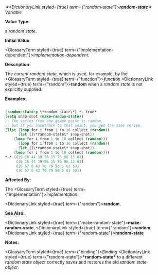 *∗<DictionaryLink styled={true} term={"*random-state*"}><b>*random-state*</b></DictionaryLink>∗ Variable* 



**Value Type:** 



a *random state*. 



**Initial Value:** 



<GlossaryTerm styled={true} term={"implementation-dependent"}><i>implementation-dependent</i></GlossaryTerm>. 



**Description:** 



The *current random state*, which is used, for example, by the <GlossaryTerm styled={true} term={"function"}><i>function</i></GlossaryTerm> <DictionaryLink styled={true} term={"random"}><b>random</b></DictionaryLink> when a *random state* is not explicitly supplied. 







 



 



**Examples:**
```lisp

(random-state-p \*random-state\*) *→ true* 
(setq snap-shot (make-random-state)) 
;; The series from any given point is random, 
;; but if you backtrack to that point, you get the same series. 
(list (loop for i from 1 to 10 collect (random)) 
      (let ((\*random-state\* snap-shot)) 
	(loop for i from 1 to 10 collect (random))) 
      (loop for i from 1 to 10 collect (random)) 
      (let ((\*random-state\* snap-shot)) 
	(loop for i from 1 to 10 collect (random)))) 
*→* ((19 16 44 19 96 15 76 96 13 61) 
     (19 16 44 19 96 15 76 96 13 61) 
     (16 67 0 43 70 79 58 5 63 50) 
     (16 67 0 43 70 79 58 5 63 50)) 

```
**Affected By:** 



The <GlossaryTerm styled={true} term={"implementation"}><i>implementation</i></GlossaryTerm>. 



<DictionaryLink styled={true} term={"random"}><b>random</b></DictionaryLink>. 



**See Also:** 



<DictionaryLink styled={true} term={"make-random-state"}><b>make-random-state</b></DictionaryLink>, <DictionaryLink styled={true} term={"random"}><b>random</b></DictionaryLink>, <DictionaryLink styled={true} term={"random-state"}><b>random-state</b></DictionaryLink> 



**Notes:** 



<GlossaryTerm styled={true} term={"binding"}><i>Binding</i></GlossaryTerm> <DictionaryLink styled={true} term={"random-state"}><b>\*random-state\*</b></DictionaryLink> to a different *random state object* correctly saves and restores the old *random state object*. 



